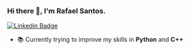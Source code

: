 ### Hi there 👋, I'm Rafael Santos.
[![Linkedin Badge](https://img.shields.io/badge/-LinkedIn-blue?style=flat-square&logo=Linkedin&logoColor=white&link=https://www.linkedin.com/in/rafael-dos-santos-lima-5455031ab/)](https://www.linkedin.com/in/rafael-dos-santos-lima-5455031ab/)

 - 📚 Currently trying to improve my skills in **Python** and **C++**
<!--
**rafaelsntl/rafaelsntl** is a ✨ _special_ ✨ repository because its `README.md` (this file) appears on your GitHub profile.

Here are some ideas to get you started:

- 🔭 I’m currently working on ...
- 🌱 I’m currently learning ...
- 👯 I’m looking to collaborate on ...
- 🤔 I’m looking for help with ...
- 💬 Ask me about ...
- 📫 How to reach me: ...
- 😄 Pronouns: ...
- ⚡ Fun fact: ...
-->

